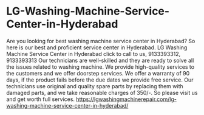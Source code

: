 # LG-Washing-Machine-Service-Center-in-Hyderabad
 Are you looking for best washing machine service center in Hyderabad? So here is our best and proficient service center in Hyderabad. LG Washing Machine Service Center in Hyderabad click to call to us, 9133393312, 9133393313 Our technicians are well-skilled and they are ready to solve all the issues related to washing machine. We provide high-quality services to the customers and we offer doorstep services. We offer a warranty of 90 days, if the product fails before the due dates we provide free service. Our technicians use original and quality spare parts by replacing them with damaged parts, and we take reasonable charges of 350/-. So please visit us and get worth full services. https://lgwashingmachinerepair.com/lg-washing-machine-service-center-in-hyderabad/
